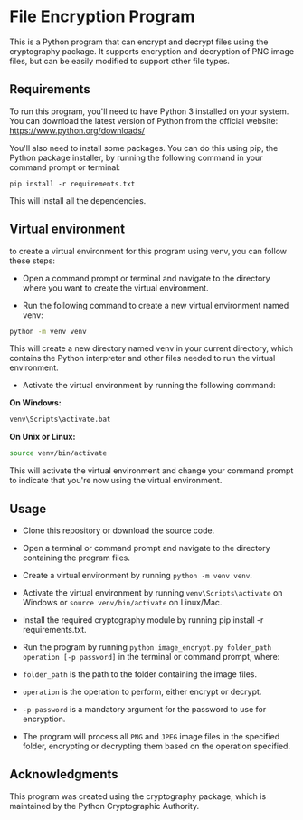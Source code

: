 # File Encryption Program

This is a Python program that can encrypt and decrypt files using the cryptography package. It supports encryption and decryption of PNG image files, but can be easily modified to support other file types.

## Requirements

To run this program, you'll need to have Python 3 installed on your system. You can download the latest version of Python from the official website: https://www.python.org/downloads/

You'll also need to install some packages. You can do this using pip, the Python package installer, by running the following command in your command prompt or terminal:

```
pip install -r requirements.txt
```

This will install all the dependencies.

## Virtual environment

to create a virtual environment for this program using venv, you can follow these steps:

- Open a command prompt or terminal and navigate to the directory where you want to create the virtual environment.

- Run the following command to create a new virtual environment named venv:

```bash
python -m venv venv
```

This will create a new directory named venv in your current directory, which contains the Python interpreter and other files needed to run the virtual environment.

- Activate the virtual environment by running the following command:

**On Windows:**

```bash
venv\Scripts\activate.bat
```

**On Unix or Linux:**

```bash
source venv/bin/activate
```

This will activate the virtual environment and change your command prompt to indicate that you're now using the virtual environment.

## Usage

- Clone this repository or download the source code.

- Open a terminal or command prompt and navigate to the directory containing the program files.

- Create a virtual environment by running `python -m venv venv`.

- Activate the virtual environment by running `venv\Scripts\activate` on Windows or `source venv/bin/activate` on Linux/Mac.

- Install the required cryptography module by running pip install -r requirements.txt.

- Run the program by running `python image_encrypt.py folder_path operation [-p password]` in the terminal or command prompt, where:

- `folder_path` is the path to the folder containing the image files.

- `operation` is the operation to perform, either encrypt or decrypt.

- `-p password` is a mandatory argument for the password to use for encryption.

- The program will process all `PNG` and `JPEG` image files in the specified folder, encrypting or decrypting them based on the operation specified.

## Acknowledgments

This program was created using the cryptography package, which is maintained by the Python Cryptographic Authority.
